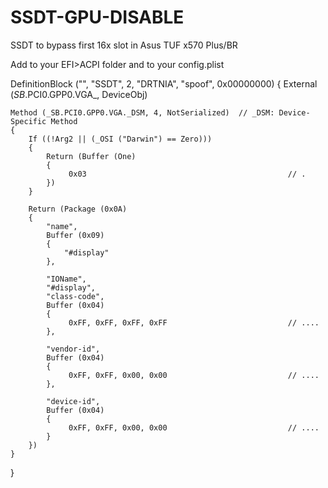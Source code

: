 # SSDT-GPU-DISABLE
SSDT to bypass first 16x slot in Asus TUF x570 Plus/BR

Add to your EFI>ACPI folder and to your config.plist


DefinitionBlock ("", "SSDT", 2, "DRTNIA", "spoof", 0x00000000)
{
    External (_SB_.PCI0.GPP0.VGA_, DeviceObj)

    Method (_SB.PCI0.GPP0.VGA._DSM, 4, NotSerialized)  // _DSM: Device-Specific Method
    {
        If ((!Arg2 || (_OSI ("Darwin") == Zero)))
        {
            Return (Buffer (One)
            {
                 0x03                                             // .
            })
        }

        Return (Package (0x0A)
        {
            "name", 
            Buffer (0x09)
            {
                "#display"
            }, 

            "IOName", 
            "#display", 
            "class-code", 
            Buffer (0x04)
            {
                 0xFF, 0xFF, 0xFF, 0xFF                           // ....
            }, 

            "vendor-id", 
            Buffer (0x04)
            {
                 0xFF, 0xFF, 0x00, 0x00                           // ....
            }, 

            "device-id", 
            Buffer (0x04)
            {
                 0xFF, 0xFF, 0x00, 0x00                           // ....
            }
        })
    }
}
